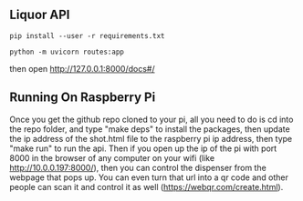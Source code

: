 ## Liquor API

```
pip install --user -r requirements.txt

python -m uvicorn routes:app
```

then open http://127.0.0.1:8000/docs#/

## Running On Raspberry Pi

Once you get the github repo cloned to your pi, all you need to do is cd into the repo folder, and type "make deps" to install the packages, then update the ip address of the shot.html file to the raspberry pi ip address, then type "make run" to run the api. Then if you open up the ip of the pi with port 8000 in the browser of any computer on your wifi (like http://10.0.0.197:8000/), then you can control the dispenser from the webpage that pops up. You can even turn that url into a qr code and other people can scan it and control it as well (https://webqr.com/create.html). 